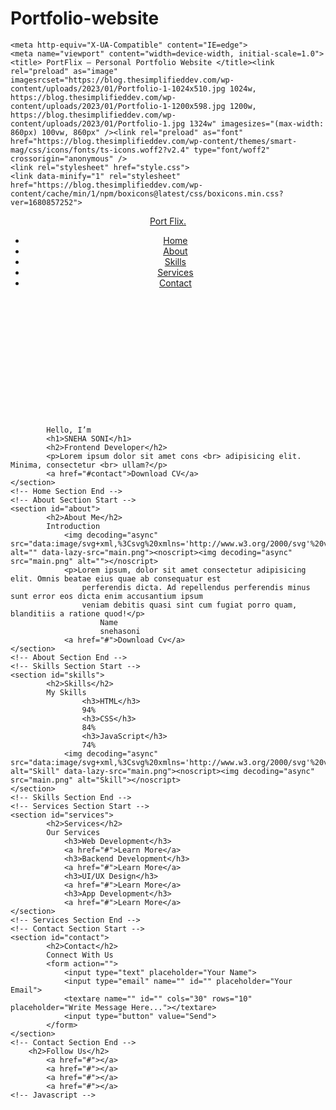 # Portfolio-website
<!DOCTYPE html>
<html lang="en">
<head>
    
    <meta http-equiv="X-UA-Compatible" content="IE=edge">
    <meta name="viewport" content="width=device-width, initial-scale=1.0">
    <title> PortFlix – Personal Portfolio Website </title><link rel="preload" as="image" imagesrcset="https://blog.thesimplifieddev.com/wp-content/uploads/2023/01/Portfolio-1-1024x510.jpg 1024w, https://blog.thesimplifieddev.com/wp-content/uploads/2023/01/Portfolio-1-1200x598.jpg 1200w, https://blog.thesimplifieddev.com/wp-content/uploads/2023/01/Portfolio-1.jpg 1324w" imagesizes="(max-width: 860px) 100vw, 860px" /><link rel="preload" as="font" href="https://blog.thesimplifieddev.com/wp-content/themes/smart-mag/css/icons/fonts/ts-icons.woff2?v2.4" type="font/woff2" crossorigin="anonymous" />
    <link rel="stylesheet" href="style.css">
    <link data-minify="1" rel="stylesheet" href="https://blog.thesimplifieddev.com/wp-content/cache/min/1/npm/boxicons@latest/css/boxicons.min.css?ver=1680857252">
</head>
<body>
    <!-- Navbar  Section Start -->
    <header>
        <a href="#">Port  Flix.</a>
        <ul>
            <li><a href="#home">Home</a></li>
            <li><a href="#about">About</a></li>
            <li><a href="#skills">Skills</a></li>
            <li><a href="#services">Services</a></li>
            <li><a href="#contact">Contact</a></li>
        </ul>
    </header>
    <!-- Navbar Section End -->
    <!-- Home Section Start -->
    <section id="home">
            <a href="#"></a>
            <a href="#"></a>
            <a href="#"></a>
            <img decoding="async" src="data:image/svg+xml,%3Csvg%20xmlns='http://www.w3.org/2000/svg'%20viewBox='0%200%200%200'%3E%3C/svg%3E" alt="" data-lazy-src="main.png"><noscript><img decoding="async" src="main.png" alt=""></noscript><div class='code-block code-block-5' style='margin: 8px 0; clear: both;'>
<ins class="adsbygoogle"
     style="display:block; text-align:center;"
     data-ad-layout="in-article"
     data-ad-format="fluid"
     data-ad-client="ca-pub-5779648977849582"
     data-ad-slot="7166561073"></ins>
<script type="rocketlazyloadscript">
     (adsbygoogle = window.adsbygoogle || []).push({});
</script></div>

            Hello, I’m
            <h1>SNEHA SONI</h1>
            <h2>Frontend Developer</h2>
            <p>Lorem ipsum dolor sit amet cons <br> adipisicing elit. Minima, consectetur <br> ullam?</p>
            <a href="#contact">Download CV</a>
    </section>
    <!-- Home Section End -->
    <!-- About Section Start -->
    <section id="about">
            <h2>About Me</h2>
            Introduction
                <img decoding="async" src="data:image/svg+xml,%3Csvg%20xmlns='http://www.w3.org/2000/svg'%20viewBox='0%200%200%200'%3E%3C/svg%3E" alt="" data-lazy-src="main.png"><noscript><img decoding="async" src="main.png" alt=""></noscript>
                <p>Lorem ipsum, dolor sit amet consectetur adipisicing elit. Omnis beatae eius quae ab consequatur est
                    perferendis dicta. Ad repellendus perferendis minus sunt error eos dicta enim accusantium ipsum
                    veniam debitis quasi sint cum fugiat porro quam, blanditiis a ratione quod!</p>
                        Name
                        snehasoni
                <a href="#">Download Cv</a>
    </section>
    <!-- About Section End -->
    <!-- Skills Section Start -->
    <section id="skills">
            <h2>Skills</h2>
            My Skills
                    <h3>HTML</h3>
                    94%
                    <h3>CSS</h3>
                    84%
                    <h3>JavaScript</h3>
                    74%
                <img decoding="async" src="data:image/svg+xml,%3Csvg%20xmlns='http://www.w3.org/2000/svg'%20viewBox='0%200%200%200'%3E%3C/svg%3E" alt="Skill" data-lazy-src="main.png"><noscript><img decoding="async" src="main.png" alt="Skill"></noscript>
    </section>
    <!-- Skills Section End -->
    <!-- Services Section Start -->
    <section id="services">
            <h2>Services</h2>
            Our Services
                <h3>Web Development</h3>
                <a href="#">Learn More</a>
                <h3>Backend Development</h3>
                <a href="#">Learn More</a>
                <h3>UI/UX Design</h3>
                <a href="#">Learn More</a>
                <h3>App Development</h3>
                <a href="#">Learn More</a>
    </section>
    <!-- Services Section End -->
    <!-- Contact Section Start -->
    <section id="contact">
            <h2>Contact</h2>
            Connect With Us
            <form action="">
                <input type="text" placeholder="Your Name">
                <input type="email" name="" id="" placeholder="Your Email">
                <textare name="" id="" cols="30" rows="10" placeholder="Write Message Here..."></textare>
                <input type="button" value="Send">
            </form>
    </section>
    <!-- Contact Section End -->
        <h2>Follow Us</h2>
            <a href="#"></a>
            <a href="#"></a>
            <a href="#"></a>
            <a href="#"></a>
    <!-- Javascript -->
<script src="app.js">class RocketElementorAnimation{constructor(){this.deviceMode=document.createElement("span"),this.deviceMode.id="elementor-device-mode",this.deviceMode.setAttribute("class","elementor-screen-only"),document.body.appendChild(this.deviceMode)}_detectAnimations(){let t=getComputedStyle(this.deviceMode,":after").content.replace(/"/g,"");this.animationSettingKeys=this._listAnimationSettingsKeys(t),document.querySelectorAll(".elementor-invisible[data-settings]").forEach(t=>{const e=t.getBoundingClientRect();if(e.bottom>=0&&e.top<=window.innerHeight)try{this._animateElement(t)}catch(t){}})}_animateElement(t){const e=JSON.parse(t.dataset.settings),i=e._animation_delay||e.animation_delay||0,n=e[this.animationSettingKeys.find(t=>e[t])];if("none"===n)return void t.classList.remove("elementor-invisible");t.classList.remove(n),this.currentAnimation&&t.classList.remove(this.currentAnimation),this.currentAnimation=n;let s=setTimeout(()=>{t.classList.remove("elementor-invisible"),t.classList.add("animated",n),this._removeAnimationSettings(t,e)},i);window.addEventListener("rocket-startLoading",function(){clearTimeout(s)})}_listAnimationSettingsKeys(t="mobile"){const e=[""];switch(t){case"mobile":e.unshift("_mobile");case"tablet":e.unshift("_tablet");case"desktop":e.unshift("_desktop")}const i=[];return["animation","_animation"].forEach(t=>{e.forEach(e=>{i.push(t+e)})}),i}_removeAnimationSettings(t,e){this._listAnimationSettingsKeys().forEach(t=>delete e[t]),t.dataset.settings=JSON.stringify(e)}static run(){const t=new RocketElementorAnimation;requestAnimationFrame(t._detectAnimations.bind(t))}}document.addEventListener("DOMContentLoaded",RocketElementorAnimation.run);</script></body>
</html>

